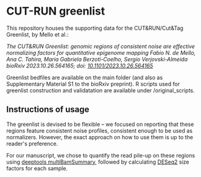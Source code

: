# CUT-RUN greenlist

This repository houses the supporting data for the CUT&RUN/Cut&Tag Greenlist, by Mello et al.:

*The CUT&RUN Greenlist: genomic regions of consistent noise are effective normalizing factors for quantitative epigenome mapping
Fabio N. de Mello, Ana C. Tahira, Maria Gabriela Berzoti-Coelho, Sergio Verjovski-Almeida
bioRxiv 2023.10.26.564165; doi: [10.1101/2023.10.26.564165](https://doi.org/10.1101/2023.10.26.564165)*

Greenlist bedfiles are available on the main folder (and also as Supplementary Material S1 to 
the bioRxiv preprint). R scripts used for greenlist construction and validatation are available 
under /original_scripts.

## Instructions of usage

The greenlist is devised to be flexible – we focused on reporting that these regions feature
consistent noise profiles, consistent enough to be used as normalizers. However, the exact
approach on how to use them is up to the reader's preference.

For our manuscript, we chose to quantify the read pile-up on these regions using [deeptools multiBamSummary](https://deeptools.readthedocs.io/en/develop/content/tools/multiBamSummary.html), followed by calculating [DESeq2](https://bioconductor.org/packages/release/bioc/html/DESeq2.html) size factors for each sample. 
